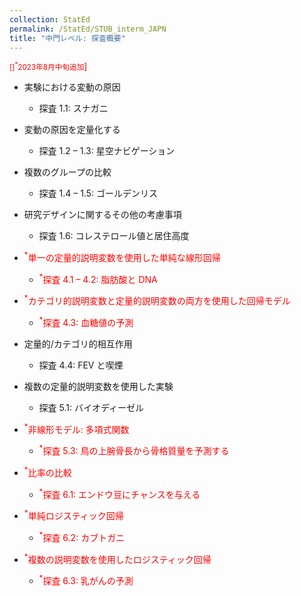 ```yaml
---
collection: StatEd
permalink: /StatEd/STUB_interm_JAPN
title: "中門レベル: 探査概要"
---
```


<span style="color:red;"><small>[]<sup>*</sup>2023年8月中旬追加</small>]</span>

* 実験における変動の原因
  * 探査 1.1: スナガニ

* 変動の原因を定量化する
  * 探査 1.2 – 1.3: 星空ナビゲーション

* 複数のグループの比較
  * 探査 1.4 – 1.5: ゴールデンリス

* 研究デザインに関するその他の考慮事項
  * 探査 1.6: コレステロール値と居住高度

* <span style="color:red;"><sup>*</sup>単一の定量的説明変数を使用した単純な線形回帰</span>
  * <span style="color:red;"><sup>*</sup>探査 4.1 – 4.2: 脂肪酸と DNA</span>

* <span style="color:red;"><sup>*</sup>カテゴリ的説明変数と定量的説明変数の両方を使用した回帰モデル</span>
  * <span style="color:red;"><sup>*</sup>探査 4.3: 血糖値の予測</span>

* 定量的/カテゴリ的相互作用
  * 探査 4.4: FEV と喫煙

* 複数の定量的説明変数を使用した実験
  * 探査 5.1: バイオディーゼル

* <span style="color:red;"><sup>*</sup>非線形モデル: 多項式関数</span>
  * <span style="color:red;"><sup>*</sup>探査 5.3: 鳥の上腕骨長から骨格質量を予測する</span>

* <span style="color:red;"><sup>*</sup>比率の比較</span>
  * <span style="color:red;"><sup>*</sup>探査 6.1: エンドウ豆にチャンスを与える</span>

* <span style="color:red;"><sup>*</sup>単純ロジスティック回帰</span>
  * <span style="color:red;"><sup>*</sup>探査 6.2: カブトガニ</span>

* <span style="color:red;"><sup>*</sup>複数の説明変数を使用したロジスティック回帰</span>
  * <span style="color:red;"><sup>*</sup>探査 6.3: 乳がんの予測</span>
